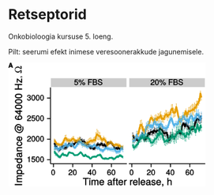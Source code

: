 # Retseptorid

Onkobioloogia kursuse 5. loeng.

Pilt: seerumi efekt inimese veresoonerakkude jagunemisele.

<img src="assets/img/FBS-prolif.png" width="400">
